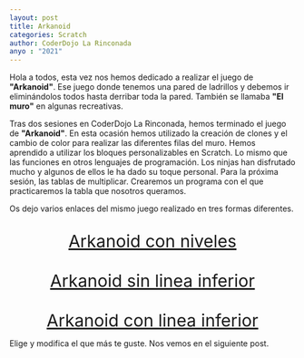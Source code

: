 ```yaml
---
layout: post
title: Arkanoid
categories: Scratch
author: CoderDojo La Rinconada
anyo : "2021"
---
```


Hola a todos, esta vez nos hemos dedicado a realizar el juego de **"Arkanoid"**. Ese juego donde tenemos una pared de ladrillos y debemos ir eliminándolos todos hasta derribar toda la pared. También se llamaba **"El muro"** en algunas recreativas.

Tras dos sesiones en CoderDojo La Rinconada, hemos terminado el juego de **"Arkanoid"**. En esta ocasión hemos utilizado la creación de clones y el cambio de color para realizar las diferentes filas del muro. Hemos aprendido a utilizar los bloques personalizables en Scratch. Lo mismo que las funciones en otros lenguajes de programación. Los ninjas han disfrutado mucho y algunos de ellos le ha dado su toque personal. Para la próxima sesión, las tablas de multiplicar. Crearemos un programa con el que practicaremos la tabla que nosotros queramos.

Os dejo varios enlaces del mismo juego realizado en tres formas diferentes.

<br>
<span style="display:block;text-align:center;font-size:30px"><a href="https://scratch.mit.edu/projects/504891300/" target="blank">Arkanoid con niveles</a></span>
<br>
<br>
<span style="display:block;text-align:center;font-size:30px"><a href="https://scratch.mit.edu/projects/508414958/" target="blank">Arkanoid sin linea inferior</a></span>
<br>
<br>
<span style="display:block;text-align:center;font-size:30px"><a href="https://scratch.mit.edu/projects/497197324/" target="blank">Arkanoid con linea inferior</a></span>



Elige y modifica el que más te guste. Nos vemos en el siguiente post. 



